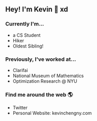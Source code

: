 ## Hey! I'm Kevin 🌱 xd

### Currently I'm...
- a CS Student
- Hiker
- Oldest Sibling!

### Previously, I've worked at...
- Clarifai
- National Museum of Mathematics
- Optimization Research @ NYU

### Find me around the web 🌎
- Twitter 
- Personal Website: kevinchengny.com


<!--
Here are some ideas to get you started:

- 🔭 I’m currently working on ...
- 🌱 I’m currently learning ...
- 👯 I’m looking to collaborate on ...
- 🤔 I’m looking for help with ...
- 💬 Ask me about ...
- 📫 How to reach me: ...
- 😄 Pronouns: ...
- ⚡ Fun fact: ...

-->
